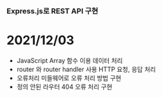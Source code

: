 ### Express.js로 REST API 구현

# 2021/12/03

- JavaScript Array 함수 이용 데이터 처리
- router 와 router handler 사용 HTTP 요청, 응답 처리
- 오류처리 미들웨어로 오류 처리 방법 구현
- 정의 안된 라우터 404 오류 처리 구현
